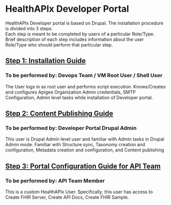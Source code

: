 # HealthAPIx Developer Portal

HealthAPIx Developer portal is based on Drupal. The installation procedure is divided into 3 steps.  
Each step is meant to be completed by users of a particular Role/Type.  
Brief description of each step includes information about the user Role/Type who should perform that particular step.

## [Step 1: Installation Guide](Installation_Guide.md)

### To be performed by: Devops Team / VM Root User / Shell User

The User logs in as root user and performs script execution. Knows/Creates and configures Apigee Organization Admin credentials, SMTP Configuration, Admin level tasks while installation of Developer portal.  

## [Step 2: Content Publishing Guide](Content_Publishing_Guide.md)

### To be performed by: Developer Portal Drupal Admin

This user is Drupal Admin level user and familiar with Admin tasks in Drupal Admin mode. Familiar with Structure sync, Taxonomy creation and configuration, Metadata creation and configuration, and Content publishing

## [Step 3: Portal Configuration Guide for API Team](Portal_Configuration_Guide.md)

### To be performed by: API Team Member

This is a custom HealthAPIx User. Specifically, this user has access to Create FHIR Server, Create API Docs, Create FHIR Sample.
